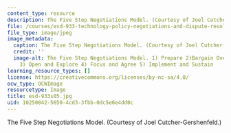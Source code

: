 ```yaml
---
content_type: resource
description: The Five Step Negotiations Model. (Courtesy of Joel Cutcher-Gershenfeld.)
file: /courses/esd-933-technology-policy-negotiations-and-dispute-resolution-spring-2005/1025004256504cd33fbb0dc5e6e4dd0c_esd-933s05.jpg
file_type: image/jpeg
image_metadata:
  caption: The Five Step Negotiations Model. (Courtesy of Joel Cutcher-Gershenfeld.)
  credit: ''
  image-alt: The Five Step Negotiations Model. 1) Prepare 2)Bargain Over How to Bargain
    3) Open and Explore 4) Focus and Agree 5) Implement and Sustain
learning_resource_types: []
license: https://creativecommons.org/licenses/by-nc-sa/4.0/
ocw_type: OCWImage
resourcetype: Image
title: esd-933s05.jpg
uid: 10250042-5650-4cd3-3fbb-0dc5e6e4dd0c
---
```

The Five Step Negotiations Model. (Courtesy of Joel Cutcher-Gershenfeld.)